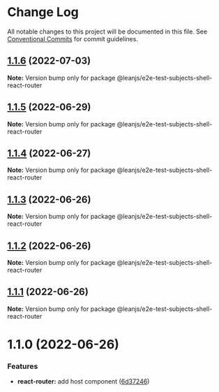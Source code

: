 # Change Log

All notable changes to this project will be documented in this file.
See [Conventional Commits](https://conventionalcommits.org) for commit guidelines.

## [1.1.6](https://github.com/leanjs/leanjs/compare/@leanjs/e2e-test-subjects-shell-react-router@1.1.5...@leanjs/e2e-test-subjects-shell-react-router@1.1.6) (2022-07-03)

**Note:** Version bump only for package @leanjs/e2e-test-subjects-shell-react-router





## [1.1.5](https://github.com/leanjs/leanjs/compare/@leanjs/e2e-test-subjects-shell-react-router@1.1.4...@leanjs/e2e-test-subjects-shell-react-router@1.1.5) (2022-06-29)

**Note:** Version bump only for package @leanjs/e2e-test-subjects-shell-react-router





## [1.1.4](https://github.com/leanjs/leanjs/compare/@leanjs/e2e-test-subjects-shell-react-router@1.1.3...@leanjs/e2e-test-subjects-shell-react-router@1.1.4) (2022-06-27)

**Note:** Version bump only for package @leanjs/e2e-test-subjects-shell-react-router





## [1.1.3](https://github.com/leanjs/leanjs/compare/@leanjs/e2e-test-subjects-shell-react-router@1.1.2...@leanjs/e2e-test-subjects-shell-react-router@1.1.3) (2022-06-26)

**Note:** Version bump only for package @leanjs/e2e-test-subjects-shell-react-router





## [1.1.2](https://github.com/leanjs/leanjs/compare/@leanjs/e2e-test-subjects-shell-react-router@1.1.1...@leanjs/e2e-test-subjects-shell-react-router@1.1.2) (2022-06-26)

**Note:** Version bump only for package @leanjs/e2e-test-subjects-shell-react-router





## [1.1.1](https://github.com/leanjs/leanjs/compare/@leanjs/e2e-test-subjects-shell-react-router@1.1.0...@leanjs/e2e-test-subjects-shell-react-router@1.1.1) (2022-06-26)

**Note:** Version bump only for package @leanjs/e2e-test-subjects-shell-react-router





# 1.1.0 (2022-06-26)


### Features

* **react-router:** add host component ([6d37246](https://github.com/leanjs/leanjs/commit/6d372466544ca6dfaaa0393cc9714dd93929207e))
